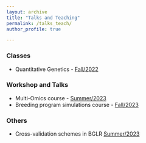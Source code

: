 ```yaml
---
layout: archive
title: "Talks and Teaching"
permalink: /talks_teach/
author_profile: true

---
```



### Classes

- Quantitative Genetics - [Fall/2022](talks_teach/QuantGen/index.md)

### Workshop and Talks 

- Multi-Omics course - [Summer/2023](talks_teach/Multi_Omics23/index.md)
- Breeding program simulations course - [Fall/2023](talks_teach/AlphasimR/index.md)

### Others

- Cross-validation schemes in BGLR [Summer/2023](talks_teach/CV_BGLR/index.md)
